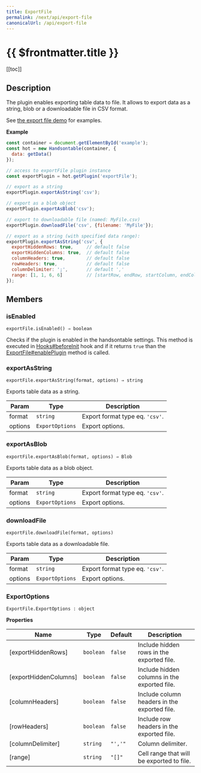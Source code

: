 ```yaml
---
title: ExportFile
permalink: /next/api/export-file
canonicalUrl: /api/export-file
---
```


# {{ $frontmatter.title }}

[[toc]]

## Description


The plugin enables exporting table data to file. It allows to export data as a string, blob or a downloadable file in
CSV format.

See [the export file demo](https://handsontable.com/docs/demo-export-file.html) for examples.


**Example**  
```js
const container = document.getElementById('example');
const hot = new Handsontable(container, {
  data: getData()
});

// access to exportFile plugin instance
const exportPlugin = hot.getPlugin('exportFile');

// export as a string
exportPlugin.exportAsString('csv');

// export as a blob object
exportPlugin.exportAsBlob('csv');

// export to downloadable file (named: MyFile.csv)
exportPlugin.downloadFile('csv', {filename: 'MyFile'});

// export as a string (with specified data range):
exportPlugin.exportAsString('csv', {
  exportHiddenRows: true,     // default false
  exportHiddenColumns: true,  // default false
  columnHeaders: true,        // default false
  rowHeaders: true,           // default false
  columnDelimiter: ';',       // default ','
  range: [1, 1, 6, 6]         // [startRow, endRow, startColumn, endColumn]
});
```

## Members
### isEnabled
`exportFile.isEnabled() ⇒ boolean`

Checks if the plugin is enabled in the handsontable settings. This method is executed in [Hooks#beforeInit](./hooks/#beforeinit)
hook and if it returns `true` than the [ExportFile#enablePlugin](./export-file/#enableplugin) method is called.



### exportAsString
`exportFile.exportAsString(format, options) ⇒ string`

Exports table data as a string.


| Param | Type | Description |
| --- | --- | --- |
| format | <code>string</code> | Export format type eq. `'csv'`. |
| options | <code>ExportOptions</code> | Export options. |



### exportAsBlob
`exportFile.exportAsBlob(format, options) ⇒ Blob`

Exports table data as a blob object.


| Param | Type | Description |
| --- | --- | --- |
| format | <code>string</code> | Export format type eq. `'csv'`. |
| options | <code>ExportOptions</code> | Export options. |



### downloadFile
`exportFile.downloadFile(format, options)`

Exports table data as a downloadable file.


| Param | Type | Description |
| --- | --- | --- |
| format | <code>string</code> | Export format type eq. `'csv'`. |
| options | <code>ExportOptions</code> | Export options. |



### ExportOptions
`ExportFile.ExportOptions : object`


**Properties**

| Name | Type | Default | Description |
| --- | --- | --- | --- |
| [exportHiddenRows] | <code>boolean</code> | <code>false</code> | Include hidden rows in the exported file. |
| [exportHiddenColumns] | <code>boolean</code> | <code>false</code> | Include hidden columns in the exported file. |
| [columnHeaders] | <code>boolean</code> | <code>false</code> | Include column headers in the exported file. |
| [rowHeaders] | <code>boolean</code> | <code>false</code> | Include row headers in the exported file. |
| [columnDelimiter] | <code>string</code> | <code>&quot;&#x27;,&#x27;&quot;</code> | Column delimiter. |
| [range] | <code>string</code> | <code>&quot;[]&quot;</code> | Cell range that will be exported to file. |


